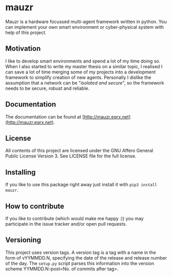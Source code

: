 mauzr
=====

Mauzr is a hardware focussed multi-agent framework written in python. You can
implement your own smart environment or cyber-physical system with help
of this project.

Motivation
----------

I like to develop smart environments and spend a lot of my time doing so.
When I also started to write my master thesis on a similar topic, I realised
I can save a lot of time merging some of my projects into a development
framework to simplify creation of new agents.
Personally I dislike the assumption that a network can be "*isolated and
secure*", so the framework needs to be secure, robust and reliable.

Documentation
-------------

The documentation can be found at
[http://mauzr.eqrx.net](http://mauzr.eqrx.net).

License
-------

All contents of this project are licensed under the
GNU Affero General Public License Version 3. See LICENSE file for the full
license.

Installing
----------

If you like to use this package right away just install it with
`pip3 install mauzr`.

How to contribute
-----------------

If you like to contribute (which would make me happy :)) you may participate
in the issue tracker and/or open pull requests. 

Versioning
----------

This project uses version tags. A version tag is a tag with a name in the form
of vYYMMDD.N, specifying the date of the release and release number of the day.
The `setup.py` script parses this information into the version scheme
YYMMDD.N-post<No. of commits after tag>.
